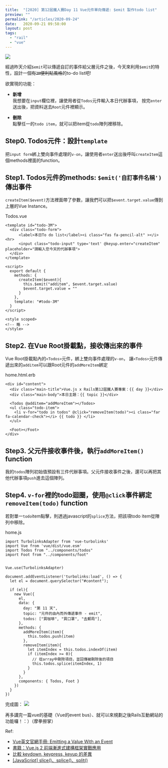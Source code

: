 ```yaml
---
title:  "[2020] 第12屆鐵人賽Day 11 Vue元件單向傳遞: $emit 製作todo list"
preview: ""
permalink: "/articles/2020-09-24"
date:   2020-09-21 09:58:00
layout: post
tags: 
  - "rail"
  - "vue"    
---
```


![](https://i.imgur.com/kR9PrEd.png)

經過昨天介紹`$emit`可以傳遞自訂的事件給父層元件之後，今天來利用`$emit`的特性，設計一個~~有`3M`便利貼風格~~的to-do list吧!

欲實現的功能：

- **新增**  
我想要在`input`欄位裡，讓使用者從`Todos`元件輸入本日代辦事項，
按完`enter`送出後，把資料送去`Root`元件裡顯示。

- **刪除**  
點擊任一的`todo item`，就可以把item從`todo`陣列裡移除。

## Step0. Todos元件：設計`template`

把`input form`綁上雙向事件處理的`v-on`，讓使用者`enter`送出後呼叫`createItem`這個methods裡面的function。

## Step1. Todos元件的methods: `$emit('自訂事件名稱')`傳出事件

`createItem($event)`方法裡面帶了參數，讓我們可以把`$event.target.value`傳到上層的Vue Instance。

Todos.vue
```
<template id="todo-3M">
  <div class="todo-form">
      <label>本日To do list</label><i class="fas fa-pencil-alt" ></i><hr>
      <input class="todo-input" type='text' @keyup.enter="createItem" placeholder="請輸入您今天的代辦事項">
  </div>
</template>

<script>
  export default {              
    methods: {
      createItem($event){
        this.$emit("additem", $event.target.value)
        $event.target.value = ""
      }
    },
    template: "#todo-3M"
  }
</script>

<style scoped>
<!-- 略 -->
</style>
```

## Step2. 在Vue Root掛載點，接收傳出來的事件

Vue Root掛載點內的`<Todos>`元件，綁上雙向事件處理的`v-on`，
讓`<Todos>`元件傳遞出來的`additem`可以跟Root元件的`addMoreItem`綁定

home.html.erb
```
<div id="content">
  <div class="main-title">Vue.js x Rails第12屆鐵人賽專案：{{ day }}</div>
  <div class="main-body">本日主題：{{ topic }}</div>

  <Todos @additem="addMoreItem"></Todos>
  <ul class="todo-item">
    <li v-for="todo in todos" @click="removeItem(todo)"><i class="far fa-calendar-check"></i> {{ todo }} </li>
  </ul>
  
  <Foot></Foot>
</div>
```

## Step3. 父元件接收事件後，執行`addMoreItem()` function

我的`todos`陣列初始值預設有三件代辦事項。父元件接收事件之後，還可以再把其他代辦事項`push`進去這個陣列。

## Step4. `v-for`裡的todo迴圈，使用`@click`事件綁定`removeItem(todo)` function

若對單一`todo`item點擊，則透過javascript的`splice`方法，把該項todo item從陣列中移除。


home.js
```
import TurbolinksAdapter from 'vue-turbolinks'
import Vue from 'vue/dist/vue.esm'
import Todos from "../components/todos"
import Foot from "../components/foot"


Vue.use(TurbolinksAdapter)

document.addEventListener('turbolinks:load', () => {
  let el = document.querySelector("#content");

  if (el){
    new Vue({
      el,
      data: {
        day: "第 11 天",
        topic: "元件的由內而外傳遞事件 - emit",
        todos: ["買咖啡", "買口罩", "去郵局"],
      },
      methods: {
        addMoreItem(item){
          this.todos.push(item)
        },
        removeItem(item){
          let itemIndex = this.todos.indexOf(item)
          if (itemIndex >= 0){
            // 從array中刪除項目，並回傳被刪除後的項目
            this.todos.splice(itemIndex, 1)
          }
        }
      },
      components: { Todos, Foot }
    })    
  }
})
```


完成圖：
![](https://i.imgur.com/e7l7Jia.gif)

再多講完一篇vue的基礎（Vue的event bus）、就可以來規劃之後Rails互動網站的功能囉！：）（摩拳擦掌）


Ref: 
* [Vue英文官網手冊: Emitting a Value With an Event](https://vuejs.org/v2/guide/components.html#Emitting-a-Value-With-an-Event)  
* [書籍：Vue.js 2 前端漸進式建構框架實戰應用](https://books.google.com.tw/books/about/Vue_js_2%E5%89%8D%E7%AB%AF%E6%BC%B8%E9%80%B2%E5%BC%8F%E5%BB%BA%E6%A7%8B%E6%A1%86%E6%9E%B6%E5%AF%A6.html?id=i66aDwAAQBAJ&redir_esc=y)  
* [比較 keydown, keypress, keyup 的差異](https://medium.com/@yitailin/%E6%AF%94%E8%BC%83-keydown-keypress-keyup-%E7%9A%84%E5%B7%AE%E7%95%B0-4e873ba17e81) 
* [[JavaScript] slice()、splice()、split() ](https://medium.com/@bebebobohaha/slice-splice-split-%E5%82%BB%E5%82%BB%E5%88%86%E4%B8%8D%E6%B8%85-46d9c8992729) 